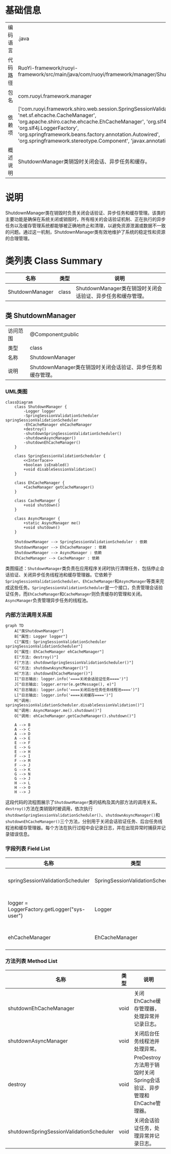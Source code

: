 # 基础信息

|      |      |
|------|------|
| 编码语言 | .java |
| 代码路径 | RuoYi-framework/ruoyi-framework/src/main/java/com/ruoyi/framework/manager/ShutdownManager.java |
| 包名 | com.ruoyi.framework.manager |
| 依赖项 | ['com.ruoyi.framework.shiro.web.session.SpringSessionValidationScheduler', 'net.sf.ehcache.CacheManager', 'org.apache.shiro.cache.ehcache.EhCacheManager', 'org.slf4j.Logger', 'org.slf4j.LoggerFactory', 'org.springframework.beans.factory.annotation.Autowired', 'org.springframework.stereotype.Component', 'javax.annotation.PreDestroy'] |
| 概述说明 | ShutdownManager类销毁时关闭会话、异步任务和缓存。 |

# 说明

ShutdownManager类在销毁时负责关闭会话验证、异步任务和缓存管理。该类的主要功能是确保在系统关闭或销毁时，所有相关的会话验证机制、正在执行的异步任务以及缓存管理系统都能够被正确地终止和清理，以避免资源泄漏或数据不一致的问题。通过这一机制，ShutdownManager类有效地维护了系统的稳定性和资源的合理管理。

# 类列表 Class Summary

| 名称   | 类型  | 说明 |
|-------|------|-------------|
| ShutdownManager | class | ShutdownManager类在销毁时关闭会话验证、异步任务和缓存管理。 |



## 类 ShutdownManager

|      |      |
|------|------|
| 访问范围 | @Component;public |
| 类型 | class |
| 名称 | ShutdownManager |
| 说明 | ShutdownManager类在销毁时关闭会话验证、异步任务和缓存管理。 |


### UML类图

```mermaid
classDiagram
    class ShutdownManager {
        -Logger logger
        -SpringSessionValidationScheduler springSessionValidationScheduler
        -EhCacheManager ehCacheManager
        +destroy()
        -shutdownSpringSessionValidationScheduler()
        -shutdownAsyncManager()
        -shutdownEhCacheManager()
    }

    class SpringSessionValidationScheduler {
        <<Interface>>
        +boolean isEnabled()
        +void disableSessionValidation()
    }

    class EhCacheManager {
        +CacheManager getCacheManager()
    }

    class CacheManager {
        +void shutdown()
    }

    class AsyncManager {
        +static AsyncManager me()
        +void shutdown()
    }

    ShutdownManager --> SpringSessionValidationScheduler : 依赖
    ShutdownManager --> EhCacheManager : 依赖
    ShutdownManager --> AsyncManager : 依赖
    EhCacheManager --> CacheManager : 依赖
```

类图描述：`ShutdownManager`类负责在应用程序关闭时执行清理任务，包括停止会话验证、关闭异步任务线程池和缓存管理器。它依赖于`SpringSessionValidationScheduler`、`EhCacheManager`和`AsyncManager`等类来完成这些任务。`SpringSessionValidationScheduler`是一个接口，负责管理会话验证任务，而`EhCacheManager`和`CacheManager`则负责缓存的管理和关闭。`AsyncManager`负责管理异步任务的线程池。


### 内部方法调用关系图

```mermaid
graph TD
    A["类ShutdownManager"]
    B["属性: Logger logger"]
    C["属性: SpringSessionValidationScheduler springSessionValidationScheduler"]
    D["属性: EhCacheManager ehCacheManager"]
    E["方法: destroy()"]
    F["方法: shutdownSpringSessionValidationScheduler()"]
    G["方法: shutdownAsyncManager()"]
    H["方法: shutdownEhCacheManager()"]
    I["日志输出: logger.info('====关闭会话验证任务====')"]
    J["日志输出: logger.error(e.getMessage(), e)"]
    K["日志输出: logger.info('====关闭后台任务任务线程池====')"]
    L["日志输出: logger.info('====关闭缓存====')"]
    M["调用: springSessionValidationScheduler.disableSessionValidation()"]
    N["调用: AsyncManager.me().shutdown()"]
    O["调用: ehCacheManager.getCacheManager().shutdown()"]

    A --> B
    A --> C
    A --> D
    A --> E
    E --> F
    E --> G
    E --> H
    F --> I
    F --> M
    F --> J
    G --> K
    G --> N
    G --> J
    H --> L
    H --> O
    H --> J
```

这段代码的流程图展示了`ShutdownManager`类的结构及其内部方法的调用关系。`destroy()`方法在类销毁时被调用，依次执行`shutdownSpringSessionValidationScheduler()`、`shutdownAsyncManager()`和`shutdownEhCacheManager()`三个方法，分别用于关闭会话验证任务、后台任务线程池和缓存管理器。每个方法在执行过程中会记录日志，并在出现异常时捕获并记录错误信息。

### 字段列表 Field List

| 名称  | 类型  | 说明 |
|-------|-------|------|
| springSessionValidationScheduler | SpringSessionValidationScheduler | 自动注入可选的Spring会话验证调度器。 |
| logger = LoggerFactory.getLogger("sys-user") | Logger | 定义名为logger的私有静态日志记录器，用于sys-user模块。 |
| ehCacheManager | EhCacheManager | 自动注入可选的EhCacheManager实例。 |

### 方法列表 Method List

| 名称  | 类型  | 说明 |
|-------|-------|------|
| shutdownEhCacheManager | void | 关闭EhCache缓存管理器，处理异常并记录日志。 |
| shutdownAsyncManager | void | 关闭后台任务线程池并处理异常。 |
| destroy | void | PreDestroy方法用于销毁时关闭Spring会话验证、异步管理和EhCache管理器。 |
| shutdownSpringSessionValidationScheduler | void | 关闭会话验证任务，处理异常并记录日志。 |




